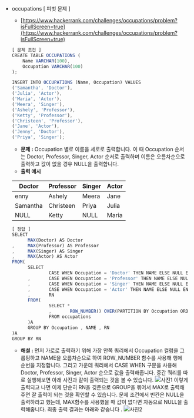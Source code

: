 - occupations [ 피벗 문제 ]
  - [https://www.hackerrank.com/challenges/occupations/problem?isFullScreen=true](https://www.hackerrank.com/challenges/occupations/problem?isFullScreen=true)
  ```jsx
  [ 문제 조건 ]
  CREATE TABLE OCCUPATIONS (
      Name VARCHAR(100),
      Occupation VARCHAR(100)
  );

  INSERT INTO OCCUPATIONS (Name, Occupation) VALUES
  ('Samantha', 'Doctor'),
  ('Julia', 'Actor'),
  ('Maria', 'Actor'),
  ('Meera', 'Singer'),
  ('Ashely', 'Professor'),
  ('Ketty', 'Professor'),
  ('Christeen', 'Professor'),
  ('Jane', 'Actor'),
  ('Jenny', 'Doctor'),
  ('Priya', 'Singer');
  ```
  - **문제 :** Occupation 별로 이름을 세로로 출력합니다. 이 때 Occupation 순서는 Doctor, Professor, Singer, Actor 순서로 출력하며 이름은 오름차순으로 출력하고 값이 없을 경우 NULL을 출력합니다.
  - **출력 예시**
    
  | Doctor   | Professor | Singer | Actor |
  | -------- | --------- | ------ | ----- |
  | enny     | Ashely    | Meera  | Jane  |
  | Samantha | Christeen | Priya  | Julia |
  | NULL     | Ketty     | NULL   | Maria |
  
  ```jsx
  [ 정답 ]
  SELECT
  		MAX(Doctor) AS Doctor
  ,		MAX(Professor) AS Professor
  ,		MAX(Singer) AS Singer
  ,		MAX(Actor) AS Actor
  FROM(
  		SELECT
  				CASE WHEN Occupation = 'Doctor' THEN NAME ELSE NULL END Doctor
  		,		CASE WHEN Occupation = 'Professor' THEN NAME ELSE NULL END Professor
  		,		CASE WHEN Occupation = 'Singer' THEN NAME ELSE NULL END Singer
  		,		CASE WHEN Occupation = 'Actor' THEN NAME ELSE NULL END Actor
  		,		RN
  		FROM(
  				SELECT *
  				,		ROW_NUMBER() OVER(PARTITION BY Occupation ORDER BY NAME) RN
  				FROM occupations
  		)A
  		GROUP BY Occupation , NAME , RN
  )A
  GROUP BY RN
  ```
  - **해설 :** 먼저 가로로 출력하기 위해 가장 안쪽 쿼리에서 Occupation 컬럼을 그룹핑하고 NAME을 오름차순으로 하여 ROW_NUMBER 함수를 사용해 행에 순번을 지정합니다. 그리고 가운데 쿼리에서 CASE WHEN 구문을 사용해 Doctor, Professor, Singer, Actor 순으로 값을 출력해줍니다. 중간 쿼리를 따로 실행해보면 아래 사진과 같이 출력되는 것을 볼 수 있습니다.
    ![사진1](https://github.com/KimYongJ/SQL_ps/assets/106525587/50e26161-d814-48d6-affd-989020613f84)
    이렇게 출력되고 나면 이제 단순히 RN을 깆준으로 GROUP을 묶어서 MAX로 출력해주면 잘 출력이 되는 것을 확인할 수 있습니다. 문제 조건에서 빈칸은 NULL을 출력하라고 했는데, MAX함수를 사용했을 때 값이 없다면 자동으로 NULL을 출력해줍니다.
    최종 출력 결과는 아래와 같습니다 .
    ![사진2](https://github.com/KimYongJ/SQL_ps/assets/106525587/e69da9d6-4209-4986-bb31-e09a97bff535)


